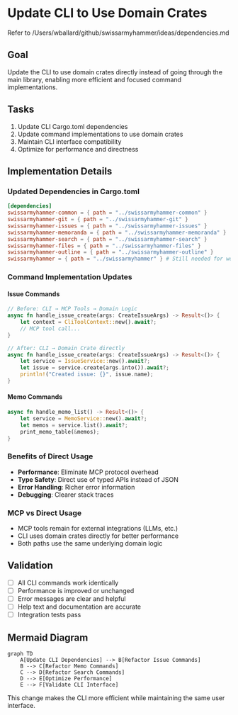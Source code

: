 # Update CLI to Use Domain Crates

Refer to /Users/wballard/github/swissarmyhammer/ideas/dependencies.md

## Goal

Update the CLI to use domain crates directly instead of going through the main library, enabling more efficient and focused command implementations.

## Tasks

1. Update CLI Cargo.toml dependencies
2. Update command implementations to use domain crates
3. Maintain CLI interface compatibility
4. Optimize for performance and directness

## Implementation Details

### Updated Dependencies in Cargo.toml
```toml
[dependencies]
swissarmyhammer-common = { path = "../swissarmyhammer-common" }
swissarmyhammer-git = { path = "../swissarmyhammer-git" }
swissarmyhammer-issues = { path = "../swissarmyhammer-issues" }
swissarmyhammer-memoranda = { path = "../swissarmyhammer-memoranda" }
swissarmyhammer-search = { path = "../swissarmyhammer-search" }
swissarmyhammer-files = { path = "../swissarmyhammer-files" }
swissarmyhammer-outline = { path = "../swissarmyhammer-outline" }
swissarmyhammer = { path = "../swissarmyhammer" } # Still needed for workflows
```

### Command Implementation Updates

#### Issue Commands
```rust
// Before: CLI → MCP Tools → Domain Logic
async fn handle_issue_create(args: CreateIssueArgs) -> Result<()> {
    let context = CliToolContext::new().await?;
    // MCP tool call...
}

// After: CLI → Domain Crate directly
async fn handle_issue_create(args: CreateIssueArgs) -> Result<()> {
    let service = IssueService::new().await?;
    let issue = service.create(args.into()).await?;
    println!("Created issue: {}", issue.name);
}
```

#### Memo Commands
```rust
async fn handle_memo_list() -> Result<()> {
    let service = MemoService::new().await?;
    let memos = service.list().await?;
    print_memo_table(&memos);
}
```

### Benefits of Direct Usage
- **Performance**: Eliminate MCP protocol overhead
- **Type Safety**: Direct use of typed APIs instead of JSON
- **Error Handling**: Richer error information
- **Debugging**: Clearer stack traces

### MCP vs Direct Usage
- MCP tools remain for external integrations (LLMs, etc.)
- CLI uses domain crates directly for better performance
- Both paths use the same underlying domain logic

## Validation

- [ ] All CLI commands work identically
- [ ] Performance is improved or unchanged
- [ ] Error messages are clear and helpful
- [ ] Help text and documentation are accurate
- [ ] Integration tests pass

## Mermaid Diagram

```mermaid
graph TD
    A[Update CLI Dependencies] --> B[Refactor Issue Commands]
    B --> C[Refactor Memo Commands]
    C --> D[Refactor Search Commands]
    D --> E[Optimize Performance]
    E --> F[Validate CLI Interface]
```

This change makes the CLI more efficient while maintaining the same user interface.